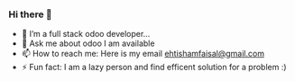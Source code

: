 ### Hi there 👋 

- 🔭 I’m a full stack odoo developer...
- 💬 Ask me about odoo I am available
- 📫 How to reach me: Here is my email ehtishamfaisal@gmail.com
- ⚡ Fun fact: I am a lazy person and find efficent solution for a problem :)

<!--
**ehtishamfaisal/ehtishamfaisal** is a ✨ _special_ ✨ repository because its `README.md` (this file) appears on your GitHub profile.

Here are some ideas to get you started:

- 🔭 I’m currently working on ...
- 🌱 I’m currently learning ...
- 👯 I’m looking to collaborate on ...
- 🤔 I’m looking for help with ...
- 💬 Ask me about ...
- 📫 How to reach me: ...
- 😄 Pronouns: ...
- ⚡ Fun fact: ...
-->
